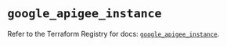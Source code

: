 # `google_apigee_instance`

Refer to the Terraform Registry for docs: [`google_apigee_instance`](https://registry.terraform.io/providers/hashicorp/google/6.25.0/docs/resources/apigee_instance).
